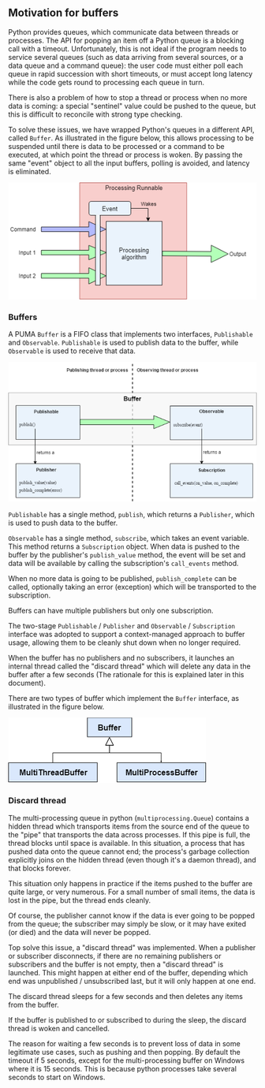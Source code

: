 ## Motivation for buffers

Python provides queues, which communicate data between threads or processes.
The API for popping an item off a Python queue is a blocking call with a timeout.
Unfortunately, this is not ideal if the program needs to service several queues (such as data arriving from several sources, or a data queue and a command queue): the user code must either poll each queue in rapid succession with short timeouts, or must accept long latency while the code gets round to processing each queue in turn.

There is also a problem of how to stop a thread or process when no more data is coming: a special "sentinel" value could be pushed to the queue, but this is difficult to reconcile with strong type checking.

To solve these issues, we have wrapped Python's queues in a different API, called `Buffer`.
As illustrated in the figure below, this allows processing to be suspended until there is data to be processed or a command to be executed, at which point the thread or process is woken.
By passing the same "event" object to all the input buffers, polling is avoided, and latency is eliminated. 

![Servicing multiple buffers without polling][buffer-servicing]

[buffer-servicing]: ../../resources/buffer-without-polling.png

### Buffers

A PUMA `Buffer` is a FIFO class that implements two interfaces, `Publishable` and `Observable`.
`Publishable` is used to publish data to the buffer, while `Observable` is used to receive that data. 

![Buffer API for data exchange][buffer-api]

[buffer-api]: ../../resources/buffer-api.png

`Publishable` has a single method, `publish`, which returns a `Publisher`, which is used to push data to the buffer.

`Observable` has a single method, `subscribe`, which takes an event variable. This method returns a `Subscription` object.
When data is pushed to the buffer by the publisher's `publish_value` method, the event will be set and data will be available by calling the subscription's `call_events` method.

When no more data is going to be published, `publish_complete` can be called, optionally taking an error (exception) which will be transported to the subscription.

Buffers can have multiple publishers but only one subscription.

The two-stage `Publishable` / `Publisher` and `Observable` / `Subscription` interface was adopted to support a context-managed approach to buffer usage, allowing them to be cleanly shut down when no longer required.

When the buffer has no publishers and no subscribers, it launches an internal thread called the "discard thread" which will delete any data in the buffer after a few seconds
(The rationale for this is explained later in this document).

There are two types of buffer which implement the `Buffer` interface, as illustrated in the figure below.

![Buffer class hierarchy][buffers]

[buffers]: ../../resources/buffer-inheritance.png

### Discard thread

The multi-processing queue in python (`multiprocessing.Queue`) contains a hidden thread which transports items from the source end of the queue to the "pipe" that transports the data across processes.
If this pipe is full, the thread blocks until space is available.
In this situation, a process that has pushed data onto the queue cannot end; the process's garbage collection explicitly joins on the hidden thread (even though it's a daemon thread), and that blocks forever.

This situation only happens in practice if the items pushed to the buffer are quite large, or very numerous.
For a small number of small items, the data is lost in the pipe, but the thread ends cleanly.

Of course, the publisher cannot know if the data is ever going to be popped from the queue; the subscriber may simply be slow, or it may have exited (or died) and the data will never be popped.

Top solve this issue, a "discard thread" was implemented.
When a publisher or subscriber disconnects, if there are no remaining publishers or subscribers and the buffer is not empty, then a "discard thread" is launched.
This might happen at either end of the buffer, depending which end was unpublished / unsubscribed last, but it will only happen at one end. 

The discard thread sleeps for a few seconds and then deletes any items from the buffer.

If the buffer is published to or subscribed to during the sleep, the discard thread is woken and cancelled.

The reason for waiting a few seconds is to prevent loss of data in some legitimate use cases, such as pushing and then popping.
By default the timeout if 5 seconds, except for the multi-processing buffer on Windows where it is 15 seconds.
This is because python processes take several seconds to start on Windows.
